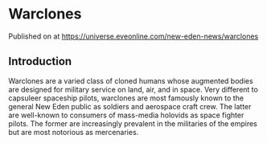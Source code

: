 # Warclones
Published on  at https://universe.eveonline.com/new-eden-news/warclones

## Introduction

Warclones are a varied class of cloned humans whose augmented bodies are designed for military service on land, air, and in space. Very different to capsuleer spaceship pilots, warclones are most famously known to the general New Eden public as soldiers and aerospace craft crew. The latter are well-known to consumers of mass-media holovids as space fighter pilots. The former are increasingly prevalent in the militaries of the empires but are most notorious as mercenaries.
